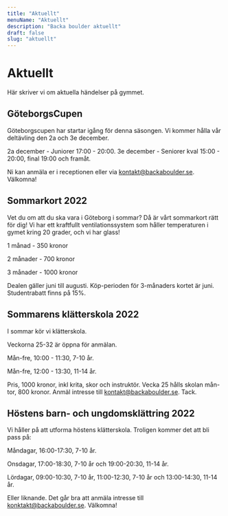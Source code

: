 ```yaml
---
title: "Aktuellt"
menuName: "Aktuellt"
description: "Backa boulder aktuellt"
draft: false
slug: "aktuellt"
---
```


# Aktuellt

Här skriver vi om aktuella händelser på gymmet.

## GöteborgsCupen
Göteborgscupen har startar igång för denna säsongen. 
Vi kommer hålla vår deltävling den 2a och 3e december. 

2a december - Juniorer 17:00 - 20:00.
3e december - Seniorer kval 15:00 - 20:00, 
final 19:00 och framåt. 

Ni kan anmäla er i receptionen eller via kontakt@backaboulder.se.
Välkomna!

## Sommarkort 2022

Vet du om att du ska vara i Göteborg i sommar?
Då är vårt sommarkort rätt för dig!
Vi har ett kraftfullt ventilationssystem som håller
temperaturen i gymet kring 20 grader, och vi har glass!

1 månad - 350 kronor

2 månader - 700 kronor

3 månader - 1000 kronor

Dealen gäller juni till augusti. 
Köp-perioden för 3-månaders kortet är juni. 
Studentrabatt finns på 15%. 


## Sommarens klätterskola 2022

I sommar kör vi klätterskola. 

Veckorna 25-32 är öppna för anmälan.

Mån-fre, 10:00 - 11:30, 7-10 år.

Mån-fre, 12:00 - 13:30, 11-14 år.

Pris, 1000 kronor, inkl krita, skor och instruktör.
Vecka 25 hålls skolan mån-tor, 800 kronor.
Anmäl intresse till kontakt@backaboulder.se.
Tack.


## Höstens barn- och ungdomsklättring 2022

Vi håller på att utforma höstens klätterskola. 
Troligen kommer det att bli pass på: 

Måndagar, 16:00-17:30, 7-10 år. 

Onsdagar, 17:00-18:30, 7-10 år och 19:00-20:30, 11-14 år. 

Lördagar, 09:00-10:30, 7-10 år, 11:00-12:30, 7-10 år och 13:00-14:30, 11-14 år. 

Eller liknande.
Det går bra att anmäla intresse till konktakt@backaboulder.se.
Välkomna!


